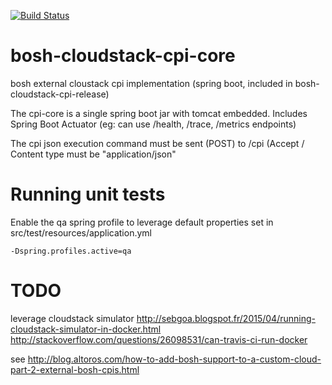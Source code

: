 [![Build Status](https://travis-ci.org/cloudfoundry-community/bosh-cloudstack-cpi-core.png)](https://travis-ci.org/cloudfoundry-community/bosh-cloudstack-cpi-core)

# bosh-cloudstack-cpi-core
bosh external cloustack cpi implementation (spring boot, included in bosh-cloudstack-cpi-release)

The cpi-core is a single spring boot jar with tomcat embedded.
Includes Spring Boot Actuator (eg: can use /health, /trace, /metrics endpoints)

The cpi json execution command must be sent (POST) to /cpi (Accept / Content type must be "application/json"

# Running unit tests

Enable the qa spring profile to leverage default properties set in src/test/resources/application.yml 

``-Dspring.profiles.active=qa``

# TODO
leverage cloudstack simulator
http://sebgoa.blogspot.fr/2015/04/running-cloudstack-simulator-in-docker.html
http://stackoverflow.com/questions/26098531/can-travis-ci-run-docker


see
http://blog.altoros.com/how-to-add-bosh-support-to-a-custom-cloud-part-2-external-bosh-cpis.html